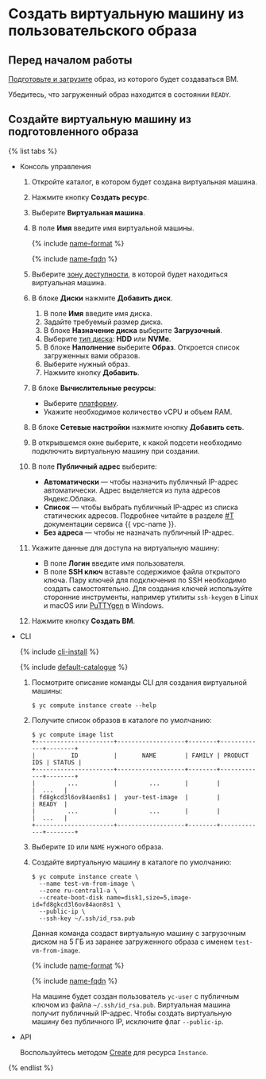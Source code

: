 # Создать виртуальную машину из пользовательского образа

## Перед началом работы

[Подготовьте и загрузите](../image-create/upload.md) образ, из которого будет создаваться ВМ.

Убедитесь, что загруженный образ находится в состоянии `READY`.

## Создайте виртуальную машину из подготовленного образа

{% list tabs %}

- Консоль управления
  
  1. Откройте каталог, в котором будет создана виртуальная машина.
  1. Нажмите кнопку **Создать ресурс**.
  1. Выберите **Виртуальная машина**.
  1. В поле **Имя** введите имя виртуальной машины.
  
      {% include [name-format](../../../_includes/name-format.md) %}
  
      {% include [name-fqdn](../../../_includes/compute/name-fqdn.md) %}
  
  1. Выберите [зону доступности](../../../overview/concepts/geo-scope.md), в которой будет находиться виртуальная машина.
  1. В блоке **Диски** нажмите **Добавить диск**.
     1. В поле **Имя** введите имя диска.
     1. Задайте требуемый размер диска.
     1. В блоке **Назначение диска** выберите **Загрузочный**.
     1. Выберите [тип диска](../../concepts/disk.md#disks_types): **HDD** или **NVMe**.
     1. В блоке **Наполнение** выберите **Образ**. Откроется список загруженных вами образов.
     1. Выберите нужный образ.
     1. Нажмите кнопку **Добавить**.
  1. В блоке **Вычислительные ресурсы**:
      - Выберите [платформу](../../concepts/vm-platforms.md).
      - Укажите необходимое количество vCPU и объем RAM.
  1. В блоке **Сетевые настройки** нажмите кнопку **Добавить сеть**.
  1. В открывшемся окне выберите, к какой подсети необходимо подключить виртуальную машину при создании.
  1. В поле **Публичный адрес** выберите:
      - **Автоматически** — чтобы назначить публичный IP-адрес автоматически. Адрес выделяется из пула адресов Яндекс.Облака.
      - **Список** — чтобы выбрать публичный IP-адрес из списка статических адресов. Подробнее читайте в разделе [#T](../../../vpc/operations/set-static-ip.md) документации сервиса {{ vpc-name }}.
      - **Без адреса** — чтобы не назначать публичный IP-адрес.
  1. Укажите данные для доступа на виртуальную машину:
      - В поле **Логин** введите имя пользователя.
      - В поле **SSH ключ** вставьте содержимое файла открытого ключа.
          Пару ключей для подключения по SSH необходимо создать самостоятельно. Для создания ключей используйте сторонние инструменты, например утилиты `ssh-keygen` в Linux и macOS или [PuTTYgen](https://www.chiark.greenend.org.uk/~sgtatham/putty/latest.html) в Windows.
  1. Нажмите кнопку **Создать ВМ**.
  
- CLI
  
  {% include [cli-install](../../../_includes/cli-install.md) %}
  
  {% include [default-catalogue](../../../_includes/default-catalogue.md) %}
  
  1. Посмотрите описание команды CLI для создания виртуальной машины:
  
      ```
      $ yc compute instance create --help
      ```
  
  1. Получите список образов в каталоге по умолчанию:
  
      ```
      $ yc compute image list
      +----------------------+-------------------+--------+-------------+--------+
      |          ID          |       NAME        | FAMILY | PRODUCT IDS | STATUS |
      +----------------------+-------------------+--------+-------------+--------+
      |         ...          |         ...       |        |             |  ...   |
      | fd8gkcd3l6ov84aon8s1 |  your-test-image  |        |             | READY  |
      |         ...          |         ...       |        |             |  ...   |
      +----------------------+-------------------+--------+-------------+--------+
      ```
  
  1. Выберите `ID` или `NAME` нужного образа.
  1. Создайте виртуальную машину в каталоге по умолчанию:
  
      ```
      $ yc compute instance create \
        --name test-vm-from-image \
        --zone ru-central1-a \
        --create-boot-disk name=disk1,size=5,image-id=fd8gkcd3l6ov84aon8s1 \
        --public-ip \
        --ssh-key ~/.ssh/id_rsa.pub
  
      ```
  
      Данная команда создаст виртуальную машину с загрузочным диском на 5 ГБ из заранее загруженного образа с именем `test-vm-from-image`.
  
      {% include [name-format](../../../_includes/name-format.md) %}
  
      {% include [name-fqdn](../../../_includes/compute/name-fqdn.md) %}
  
      На машине будет создан пользователь `yc-user` с публичным ключом из файла `~/.ssh/id_rsa.pub`. Виртуальная машина получит публичный IP-адрес. Чтобы создать виртуальную машину без публичного IP, исключите флаг `--public-ip`.
  
- API
  
  Воспользуйтесь методом [Create](../../api-ref/Instance/create.md) для ресурса `Instance`.
  
{% endlist %}
